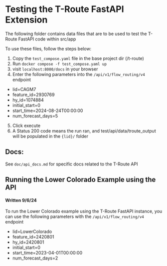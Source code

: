# Testing the T-Route FastAPI Extension

The following folder contains data files that are to be used to test the T-Route FastAPI code within src/app

To use these files, follow the steps below:

1. Copy the `test_compose.yaml` file in the base project dir (/t-route)
2. Run `docker compose -f test_compose.yaml up`
3. visit `localhost:8000/docs` in your browser
4. Enter the following parameters into the `/api/v1/flow_routing/v4` endpoint
- lid=CAGM7
- feature_id=2930769
- hy_id=1074884
- initial_start=0
- start_time=2024-08-24T00:00:00
- num_forecast_days=5
5. Click execute
6. A Status 200 code means the run ran, and test/api/data/troute_output will be populated in the `{lid}/` folder

## Docs:
See `doc/api_docs.md` for specific docs related to the T-Route API

## Running the Lower Colorado Example using the API
#### Written 9/6/24

To run the Lower Colorado example using the T-Route FastAPI instance, you can use the following parameters with the `/api/v1/flow_routing/v4` endpoint
- lid=LowerColorado
- feature_id=2420801
- hy_id=2420801
- initial_start=0
- start_time=2023-04-01T00:00:00
- num_forecast_days=2

